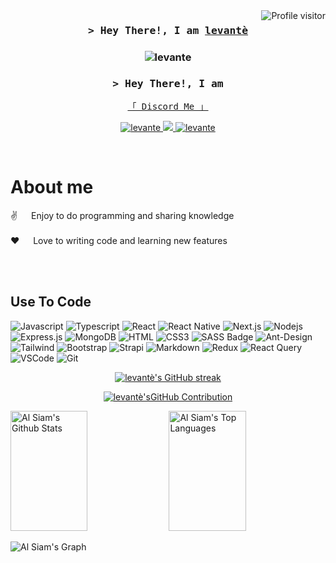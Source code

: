 <a href="https://komarev.com/ghpvc/?username=levantedev">
  <img align="right" src="https://komarev.com/ghpvc/?username=levantedev&label=Visitors&color=0e75b6&style=flat" alt="Profile visitor" />
</a>

<h3 align="center">
        <samp>&gt; Hey There!, I am
                <b><a target="_blank" href="https://levantè.com">levantè</a></b>



</h3>


 <h3 align="center">
  <img src="https://lanyard-profile-readme.vercel.app/api/321388488140390413?&animated=true&showDisplayName=true&idleMessage=Engaged%20in%20otherworldly%20affairs...&hideSpotify=false" alt="levante" />
        </samp>

</h3>

<h3 align="center">
        <samp>&gt; Hey There!, I am
        </samp>

</h3>


<p align="center"> 
  <samp>
    <a href="https://discord.com/users/321388488140390413">「 Discord Me 」</a>
    <br>
  </samp>
</p>

<p align="center">
 <a href="https://waziaka.com" target="blank">
  <img src="https://img.shields.io/badge/Website-DC143C?style=for-the-badge&logo=medium&logoColor=white" alt="levante" />
 </a>
 <!-- <a href="https://dev.to/alsiam" target="_blank">
  <img src="https://img.shields.io/badge/dev.to-0A0A0A?style=for-the-badge&logo=dev.to&logoColor=white" alt="levante" />
 </a> -->
 <a href="https://twitter.com/" target="_blank">
  <img src="https://img.shields.io/badge/Twitter-1DA1F2?style=for-the-badge&logo=twitter&logoColor=white" />
 </a>
 <a href="https://instagram.com/" target="_blank">
  <img src="https://img.shields.io/badge/Instagram-fe4164?style=for-the-badge&logo=instagram&logoColor=white" alt="levante" />
 </a> 
</p>
<br />

<!-- About Section -->
 # About me
<p>
 ✌️ &emsp; Enjoy to do programming and sharing knowledge <br/><br/>
 ❤️ &emsp; Love to writing code and learning new features<br/><br/>
</p>
<br/>

## Use To Code

![Javascript](https://img.shields.io/badge/Javascript-F0DB4F?style=for-the-badge&labelColor=black&logo=javascript&logoColor=F0DB4F)
![Typescript](https://img.shields.io/badge/Typescript-007acc?style=for-the-badge&labelColor=black&logo=typescript&logoColor=007acc)
![React](https://img.shields.io/badge/-React-61DBFB?style=for-the-badge&labelColor=black&logo=react&logoColor=61DBFB)
![React Native](https://img.shields.io/badge/React_Native-20232A?style=for-the-badge&logo=react&logoColor=61DAFB)
![Next.js](https://img.shields.io/badge/next.js-000000?style=for-the-badge&logo=nextdotjs&logoColor=white)
![Nodejs](https://img.shields.io/badge/Nodejs-3C873A?style=for-the-badge&labelColor=black&logo=node.js&logoColor=3C873A)
![Express.js](https://img.shields.io/badge/Express.js-000000?style=for-the-badge&logo=express&logoColor=white)
![MongoDB](https://img.shields.io/badge/MongoDB-4EA94B?style=for-the-badge&logo=mongodb&logoColor=white)
![HTML](https://img.shields.io/badge/HTML5-E34F26?style=for-the-badge&logo=html5&logoColor=white)
![CSS3](https://img.shields.io/badge/CSS3-1572B6?style=for-the-badge&logo=css3&logoColor=white)
![SASS Badge](https://img.shields.io/badge/Sass-CC6699?style=for-the-badge&logo=sass&logoColor=white)
![Ant-Design](https://img.shields.io/badge/AntDesign-0170FE?style=for-the-badge&logo=antdesign&logoColor=white)
![Tailwind](https://img.shields.io/badge/Tailwind_CSS-092749?style=for-the-badge&logo=tailwindcss&logoColor=06B6D4&labelColor=000000)
![Bootstrap](https://img.shields.io/badge/Bootstrap-563D7C?style=for-the-badge&logo=bootstrap&logoColor=white)
![Strapi](https://img.shields.io/badge/strapi-2E7EEA?style=for-the-badge&logo=strapi&logoColor=white)
![Markdown](https://img.shields.io/badge/Markdown-000000?style=for-the-badge&logo=markdown&logoColor=white)
![Redux](https://img.shields.io/badge/Redux-593D88?style=for-the-badge&logo=redux&logoColor=white)
![React Query](https://img.shields.io/badge/-React_Query-FF4154?style=for-the-badge&logo=react%20query&logoColor=white)
![VSCode](https://img.shields.io/badge/Visual_Studio-0078d7?style=for-the-badge&logo=visual%20studio&logoColor=white)
![Git](https://img.shields.io/badge/Git-F05032?style=for-the-badge&logo=git&logoColor=white)

 

<p align="center">
  <a href="https://github.com/levantedev">
    <img src="https://github-readme-streak-stats.herokuapp.com/?user=levantedev&theme=radical&border=7F3FBF&background=0D1117" alt="levantè's GitHub streak"/>
  </a>
</p>

<p align="center">
  <a href="https://github.com/levantedev">
    <img src="https://github-profile-summary-cards.vercel.app/api/cards/profile-details?username=levantedev&theme=radical" alt="levantè'sGitHub Contribution"/>
  </a>
</p>

<a> 
    <a href="https://github.com/levantedev"><img alt="Al Siam's Github Stats" src="https://denvercoder1-github-readme-stats.vercel.app/api?username=levantedev&show_icons=true&count_private=true&theme=react&border_color=7F3FBF&bg_color=0D1117&title_color=F85D7F&icon_color=F8D866" height="192px" width="49.5%"/></a>
  <a href="https://github.com/levantedev"><img alt="Al Siam's Top Languages" src="https://denvercoder1-github-readme-stats.vercel.app/api/top-langs/?username=levantedev&langs_count=8&layout=compact&theme=react&border_color=7F3FBF&bg_color=0D1117&title_color=F85D7F&icon_color=F8D866" height="192px" width="49.5%"/></a>
  <br/>
</a>


![Al Siam's Graph](https://github-readme-activity-graph.vercel.app/graph?username=levantedev&custom_title=levantè's%20GitHub%20Activity%20Graph&bg_color=0D1117&color=7F3FBF&line=7F3FBF&point=7F3FBF&area_color=FFFFFF&title_color=FFFFFF&area=true)
